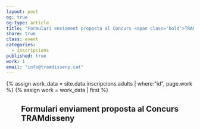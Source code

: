 ```yaml
---
layout: post
og: true
og-type: article
title: "Formulari enviament proposta al Concurs <span class='bold'>TRAM</span> merchan<span class='bold'>DESIGN</span>" 
share: true
class: event
categories:
  - inscripcions
published: true
work: 1
email: "info@tramdisseny.cat"
---
```


{% assign work_data = site.data.inscripcions.adults | where:"id", page.work %}
{% assign work = work_data | first %}
<figure class="no-margin margin-bottom-1">
    <!-- <div class="embed-container embed-container_{{ work.aspect_ratio }}">
      <core-image sizing="cover" class="core-image-size" preload fade src="{{ work.featured_src }}"></core-image> 
    </div> -->
    <div class="padding-artwork-container">
      <h2>Formulari enviament proposta al Concurs <span class="bold">TRAM</span>disseny</h2>
          <div class="embed-container embed-container_{{ work.aspect_ratio }}">              
          </div>
    </div>
</figure>